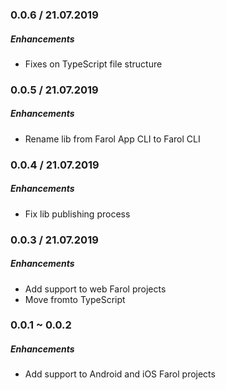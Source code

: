 ### 0.0.6 / 21.07.2019

##### Enhancements

- Fixes on TypeScript file structure

### 0.0.5 / 21.07.2019

##### Enhancements

- Rename lib from Farol App CLI to Farol CLI

### 0.0.4 / 21.07.2019

##### Enhancements

- Fix lib publishing process

### 0.0.3 / 21.07.2019

##### Enhancements

- Add support to web Farol projects
- Move fromto TypeScript

### 0.0.1 ~ 0.0.2

##### Enhancements

- Add support to Android and iOS Farol projects

